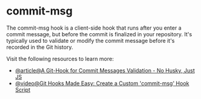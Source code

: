 # commit-msg

The commit-msg hook is a client-side hook that runs after you enter a commit message, but before the commit is finalized in your repository. It's typically used to validate or modify the commit message before it's recorded in the Git history.

Visit the following resources to learn more:

- [@article@A Git-Hook for Commit Messages Validation - No Husky, Just JS](https://dev.to/mbarzeev/a-git-hook-for-commit-messages-validation-no-husky-just-js-1hni)
- [@video@Git Hooks Made Easy: Create a Custom 'commit-msg' Hook Script](https://www.youtube.com/watch?v=yH1lBm5t97s)